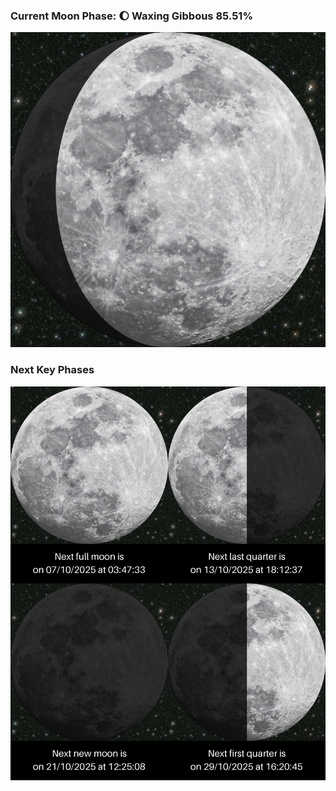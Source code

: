 ### Current Moon Phase: 🌔 Waxing Gibbous 85.51%
![Moon Phase](moonphase.png)
### Next Key Phases
![Gallery](gallery.png)